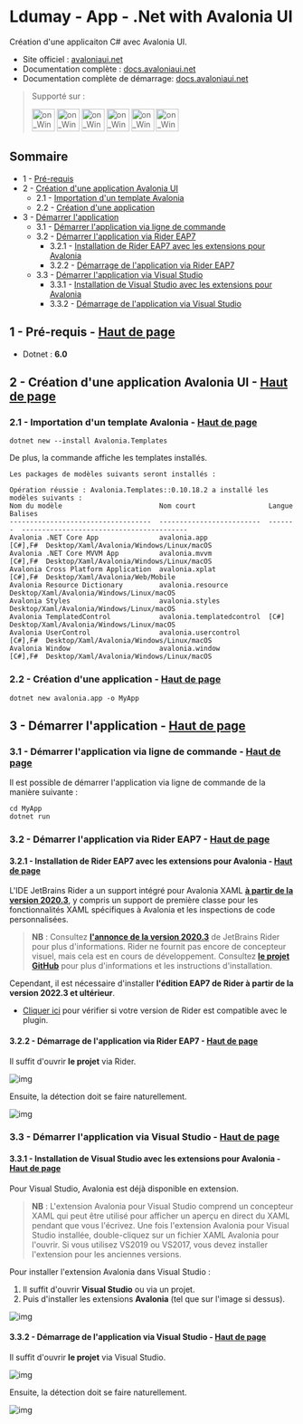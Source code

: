 # Ldumay - App - .Net with Avalonia UI <a name="top"></a>

Création d'une applicaiton C# avec Avalonia UI.

- Site officiel : [avaloniaui.net](https://avaloniaui.net/)
- Documentation complète : [docs.avaloniaui.net](https://docs.avaloniaui.net/)
- Documentation complète de démarrage: [docs.avaloniaui.net](https://docs.avaloniaui.net/docs/getting-started)

> Supporté sur :
> 
> <img alt="on_Windows" src="_img/avalonia/avalonia_windows.svg" width="40px"/>
> <img alt="on_Windows" src="_img/avalonia/avalonia_macos.svg" width="40px"/>
> <img alt="on_Windows" src="_img/avalonia/avalonia_tux.svg" width="40px"/>
> <img alt="on_Windows" src="_img/avalonia/avalonia_android.svg" width="40px"/>
> <img alt="on_Windows" src="_img/avalonia/avalonia_ios.svg" width="40px"/>
> <img alt="on_Windows" src="_img/avalonia/avalonia_webasm.svg" width="40px"/>

## Sommaire

- 1 - [Pré-requis](#1)
- 2 - [Création d'une application Avalonia UI](#2)
  - 2.1 - [Importation d'un template Avalonia](#2-1)
  - 2.2 - [Création d'une application](#2-2)
- 3 - [Démarrer l'application](#3)
  - 3.1 - [Démarrer l'application via ligne de commande](#3-1)
  - 3.2 - [Démarrer l'application via Rider EAP7](#3-2)
    - 3.2.1 - [Installation de Rider EAP7 avec les extensions pour Avalonia](#3-2-1)
    - 3.2.2 - [Démarrage de l'application via Rider EAP7](#3-2-2)
  - 3.3 - [Démarrer l'application via Visual Studio](#3-3)
    - 3.3.1 - [Installation de Visual Studio avec les extensions pour Avalonia](#3-3-1)
    - 3.3.2 - [Démarrage de l'application via Visual Studio](#3-3-2)

## 1 - Pré-requis - [Haut de page](#top) <a name="1"></a>

- Dotnet : **6.0**

## 2 - Création d'une application Avalonia UI - [Haut de page](#top) <a name="2"></a>

### 2.1 - Importation d'un template Avalonia - [Haut de page](#top) <a name="2-1"></a>

```
dotnet new --install Avalonia.Templates
```

De plus, la commande affiche les templates installés.

```
Les packages de modèles suivants seront installés :

Opération réussie : Avalonia.Templates::0.10.18.2 a installé les modèles suivants :
Nom du modèle                        Nom court                  Langue   Balises
-----------------------------------  -------------------------  -------  -----------------------------------------
Avalonia .NET Core App               avalonia.app               [C#],F#  Desktop/Xaml/Avalonia/Windows/Linux/macOS
Avalonia .NET Core MVVM App          avalonia.mvvm              [C#],F#  Desktop/Xaml/Avalonia/Windows/Linux/macOS
Avalonia Cross Platform Application  avalonia.xplat             [C#],F#  Desktop/Xaml/Avalonia/Web/Mobile
Avalonia Resource Dictionary         avalonia.resource                   Desktop/Xaml/Avalonia/Windows/Linux/macOS
Avalonia Styles                      avalonia.styles                     Desktop/Xaml/Avalonia/Windows/Linux/macOS
Avalonia TemplatedControl            avalonia.templatedcontrol  [C#]     Desktop/Xaml/Avalonia/Windows/Linux/macOS
Avalonia UserControl                 avalonia.usercontrol       [C#],F#  Desktop/Xaml/Avalonia/Windows/Linux/macOS
Avalonia Window                      avalonia.window            [C#],F#  Desktop/Xaml/Avalonia/Windows/Linux/macOS
```

### 2.2 - Création d'une application - [Haut de page](#top) <a name="2-2"></a>

```
dotnet new avalonia.app -o MyApp
```

## 3 - Démarrer l'application - [Haut de page](#top) <a name="3"></a>

### 3.1 - Démarrer l'application via ligne de commande - [Haut de page](#top) <a name="3-1"></a>

Il est possible de démarrer l'application via ligne de commande de la manière suivante :

```
cd MyApp
dotnet run
```

### 3.2 - Démarrer l'application via Rider EAP7 - [Haut de page](#top) <a name="3-2"></a>

#### 3.2.1 - Installation de Rider EAP7 avec les extensions pour Avalonia - [Haut de page](#top) <a name="3-2-1"></a>

L'IDE JetBrains Rider a un support intégré pour Avalonia XAML [**à partir de la version 2020.3**](https://www.jetbrains.com/rider/whatsnew/2020-3/#version-2020-3-avalonia-support), y compris un support de première classe pour les fonctionnalités XAML spécifiques à Avalonia et les inspections de code personnalisées.

> **NB** : Consultez [**l'annonce de la version 2020.3**](https://www.jetbrains.com/rider/whatsnew/2020-3/#version-2020-3-avalonia-support) de JetBrains Rider pour plus d'informations. Rider ne fournit pas encore de concepteur visuel, mais cela est en cours de développement. Consultez [**le projet GitHub**](https://github.com/ForNeVeR/AvaloniaRider) pour plus d'informations et les instructions d'installation.

Cependant, il est nécessaire d'installer **l'édition EAP7 de Rider à partir de la version 2022.3 et ultérieur**.
- [Cliquer ici](https://plugins.jetbrains.com/plugin/14839-avaloniarider/) pour vérifier si votre version de Rider est compatible avec le plugin.

#### 3.2.2 - Démarrage de l'application via Rider EAP7 - [Haut de page](#top) <a name="3-2-2"></a>

Il suffit d'ouvrir **le projet** via Rider.

![img](/_img/003.png)

Ensuite, la détection doit se faire naturellement.

![img](/_img/004.png)

### 3.3 - Démarrer l'application via Visual Studio - [Haut de page](#top) <a name="3-3"></a>

#### 3.3.1 - Installation de Visual Studio avec les extensions pour Avalonia - [Haut de page](#top) <a name="3-3-1"></a>

Pour Visual Studio, Avalonia est déjà disponible en extension.

> **NB** : L'extension Avalonia pour Visual Studio comprend un concepteur XAML qui peut être utilisé pour afficher un aperçu en direct du XAML pendant que vous l'écrivez. Une fois l'extension Avalonia pour Visual Studio installée, double-cliquez sur un fichier XAML Avalonia pour l'ouvrir.
Si vous utilisez VS2019 ou VS2017, vous devez installer l'extension pour les anciennes versions.

Pour installer l'extension Avalonia dans Visual Studio :

1. Il suffit d'ouvrir **Visual Studio** ou via un projet.
2. Puis d'installer les extensions **Avalonia** (tel que sur l'image si dessus).

![img](/_img/001.png)

#### 3.3.2 - Démarrage de l'application via Visual Studio - [Haut de page](#top) <a name="3-3-2"></a>

Il suffit d'ouvrir **le projet** via Visual Studio.

![img](/_img/002.png)

Ensuite, la détection doit se faire naturellement.

![img](/_img/005.png)
